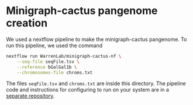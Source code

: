 # Minigraph-cactus pangenome creation

We used a nextflow pipeline to make the minigraph-cactus pangenome. To run this
pipeline, we used the command

```bash
nextflow run WarrenLab/minigraph-cactus-nf \
    --seq-file seqFile.tsv \
    --reference bGalGal1b \
    --chromosomes-file chroms.txt
```

The files `seqFile.tsv` and `chroms.txt` are inside this directory. The
pipeline code and instructions for configuring to run on your system are in a
[separate repository](https://github.com/WarrenLab/minigraph-cactus-nf).
